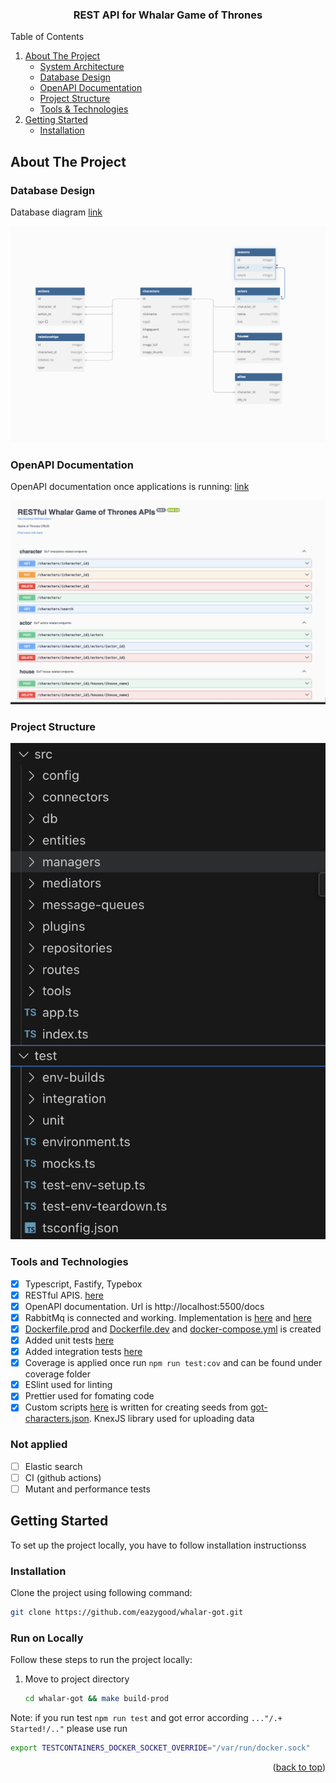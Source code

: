 <a name="readme-top"></a>

<h3 align="center">REST API for Whalar Game of Thrones</h3>

<!-- TABLE OF CONTENTS -->
<summary>Table of Contents</summary>
<ol>
  <li>
    <a href="#about-the-project">About The Project</a>
    <ul>
      <li><a href="#system-architecture">System Architecture</a></li>
      <li><a href="#database-design">Database Design</a></li>
      <li><a href="#openapi-documentation">OpenAPI Documentation</a></li>
      <li><a href="#project-structure">Project Structure</a></li>
      <li><a href="#tools-and-technologies">Tools & Technologies</a></li>
    </ul>
  </li>
  <li>
    <a href="#getting-started">Getting Started</a>
    <ul>
      <li><a href="#installation">Installation</a></li>
    </ul>
  </li>
</ol>



<!-- ABOUT THE PROJECT -->
## About The Project

### Database Design

Database diagram [link](https://dbdiagram.io/d/characters-db-diagramm-66dc09dfeef7e08f0ef9dc32) 

![Database Design][database-design]

### OpenAPI Documentation

OpenAPI documentation once applications is running: [link](http://localhost:5500/docs)

![OpenAPI Documentation][openapi-doc]

### Project Structure

![Project structure Documentation][project-structure]

### Tools and Technologies
- [x] Typescript, Fastify, Typebox
- [x] RESTful APIS. [here](/src/routes/public/character.ts)
- [x] OpenAPI documentation. Url is http://localhost:5500/docs
- [x] RabbitMq is connected and working. Implementation is [here](/src/message-queues/consumers/) and [here](/src/managers/event-manager.ts) 
- [x] [Dockerfile.prod](Dockerfile.prod) and [Dockerfile.dev](Dockerfile.dev) and [docker-compose.yml](docker-compose.yaml) is created
- [x] Added unit tests [here](/test/unit/routes/character.test.ts)
- [x] Added integration tests [here](/test/integration/routes/public/characters/)
- [x] Coverage is applied once run `npm run test:cov` and can be found under coverage folder 
- [x] ESlint used for linting
- [x] Prettier used for fomating code
- [x] Custom scripts [here](scripts) is written for creating seeds from [got-characters.json](scripts/got-characters.json). KnexJS library used for uploading data

### Not applied
- [ ] Elastic search
- [ ] CI (github actions)
- [ ] Mutant and performance tests

<!-- GETTING STARTED -->
## Getting Started
To set up the project locally, you have to follow installation instructionss

### Installation
Clone the project using following command:
```sh
git clone https://github.com/eazygood/whalar-got.git
```

### Run on Locally

Follow these steps to run the project locally:
1. Move to project directory
   ```sh
   cd whalar-got && make build-prod
   ```
Note: if you run test `npm run test` and got error according `..."/.+ Started!/.."` please use run 
  ```sh
  export TESTCONTAINERS_DOCKER_SOCKET_OVERRIDE="/var/run/docker.sock"
  ```

<p align="right">(<a href="#readme-top">back to top</a>)</p>


<!-- MARKDOWN LINKS & IMAGES -->
[database-design]: docs/db.png
[openapi-doc]: docs/swagger.png
[project-structure]: docs/project-structure.png